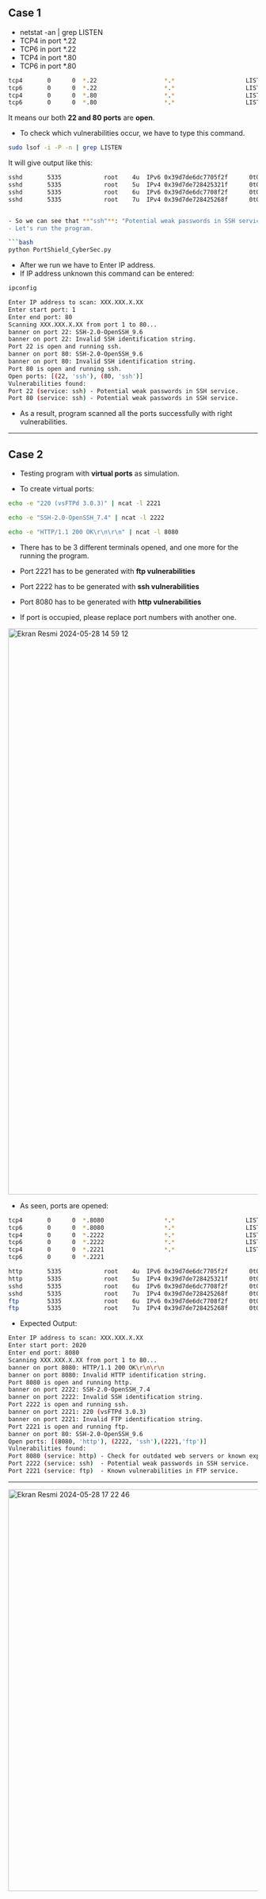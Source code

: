 ## Case 1 

- netstat -an | grep LISTEN 
- TCP4 in port *.22
- TCP6 in port *.22
- TCP4 in port *.80
- TCP6 in port *.80

```bash
tcp4       0      0  *.22                   *.*                    LISTEN     
tcp6       0      0  *.22                   *.*                    LISTEN     
tcp4       0      0  *.80                   *.*                    LISTEN     
tcp6       0      0  *.80                   *.*                    LISTEN    
```

It means our both **22 and 80 ports** are **open**. 

- To check which vulnerabilities occur, we have to type this command.

 ```bash
sudo lsof -i -P -n | grep LISTEN
```

It will give output like this: 

```bash
sshd       5335            root    4u  IPv6 0x39d7de6dc7705f2f      0t0    TCP *:80 (LISTEN)
sshd       5335            root    5u  IPv4 0x39d7de728425321f      0t0    TCP *:80 (LISTEN)
sshd       5335            root    6u  IPv6 0x39d7de6dc7708f2f      0t0    TCP *:22 (LISTEN)
sshd       5335            root    7u  IPv4 0x39d7de728425268f      0t0    TCP *:22 (LISTEN)


- So we can see that **"ssh"**: "Potential weak passwords in SSH service can be occur.
- Let's run the program.

```bash
python PortShield_CyberSec.py
```

- After we run we have to Enter IP address.
- If IP address unknown this command can be entered:

```bash
ipconfig
```

```bash
Enter IP address to scan: XXX.XXX.X.XX
Enter start port: 1
Enter end port: 80
Scanning XXX.XXX.X.XX from port 1 to 80...
banner on port 22: SSH-2.0-OpenSSH_9.6
banner on port 22: Invalid SSH identification string.
Port 22 is open and running ssh.
banner on port 80: SSH-2.0-OpenSSH_9.6
banner on port 80: Invalid SSH identification string.
Port 80 is open and running ssh.
Open ports: [(22, 'ssh'), (80, 'ssh')]
Vulnerabilities found:
Port 22 (service: ssh) - Potential weak passwords in SSH service.
Port 80 (service: ssh) - Potential weak passwords in SSH service.
```

- As a result, program scanned all the ports successfully with right vulnerabilities.

--- 

## Case 2
- Testing program with **virtual ports** as simulation.

- To create virtual ports:

```bash
echo -e "220 (vsFTPd 3.0.3)" | ncat -l 2221  
```

```bash
echo -e "SSH-2.0-OpenSSH_7.4" | ncat -l 2222
```

```bash
echo -e "HTTP/1.1 200 OK\r\n\r\n" | ncat -l 8080
```

- There has to be 3 different terminals opened, and one more for the running the program.
- Port 2221 has to be generated with **ftp vulnerabilities**
- Port 2222 has to be generated with **ssh vulnerabilities**
- Port 8080 has to be generated with **http vulnerabilities**

- If port is occupied, please replace port numbers with another one.

 <img width="1141" alt="Ekran Resmi 2024-05-28 14 59 12" src="https://github.com/xkyleann/PortShield_CyberSec/assets/128597547/76a01654-e582-414f-a1fa-6ec65689663e">

- As seen, ports are opened: 
```bash
tcp4       0      0  *.8080                 *.*                    LISTEN     
tcp6       0      0  *.8080                 *.*                    LISTEN     
tcp4       0      0  *.2222                 *.*                    LISTEN     
tcp6       0      0  *.2222                 *.*                    LISTEN     
tcp4       0      0  *.2221                 *.*                    LISTEN
tcp6       0      0  *.2221  
```

```bash
http       5335            root    4u  IPv6 0x39d7de6dc7705f2f      0t0    TCP *:8080 (LISTEN)
http       5335            root    5u  IPv4 0x39d7de728425321f      0t0    TCP *:8080 (LISTEN)
sshd       5335            root    6u  IPv6 0x39d7de6dc7708f2f      0t0    TCP *:2222 (LISTEN)
sshd       5335            root    7u  IPv4 0x39d7de728425268f      0t0    TCP *:2222 (LISTEN)
ftp        5335            root    6u  IPv6 0x39d7de6dc7708f2f      0t0    TCP *:2221 (LISTEN)
ftp        5335            root    7u  IPv4 0x39d7de728425268f      0t0    TCP *:2221 (LISTEN)
```

- Expected Output:

```bash
Enter IP address to scan: XXX.XXX.X.XX
Enter start port: 2020
Enter end port: 8080
Scanning XXX.XXX.X.XX from port 1 to 80...
banner on port 8080: HTTP/1.1 200 OK\r\n\r\n
banner on port 8080: Invalid HTTP identification string.
Port 8080 is open and running http.
banner on port 2222: SSH-2.0-OpenSSH_7.4
banner on port 2222: Invalid SSH identification string.
Port 2222 is open and running ssh.
banner on port 2221: 220 (vsFTPd 3.0.3)
banner on port 2221: Invalid FTP identification string.
Port 2221 is open and running ftp.
banner on port 80: SSH-2.0-OpenSSH_9.6
Open ports: [(8080, 'http'), (2222, 'ssh'),(2221,'ftp')]
Vulnerabilities found:
Port 8080 (service: http) - Check for outdated web servers or known exploits.
Port 2222 (service: ssh)  - Potential weak passwords in SSH service.
Port 2221 (service: ftp)  - Known vulnerabilities in FTP service.
```
---

<img width="810" alt="Ekran Resmi 2024-05-28 17 22 46" src="https://github.com/xkyleann/PortShield_CyberSec/assets/128597547/917b5203-4c7b-4f81-bd83-3c53d86023c7">



